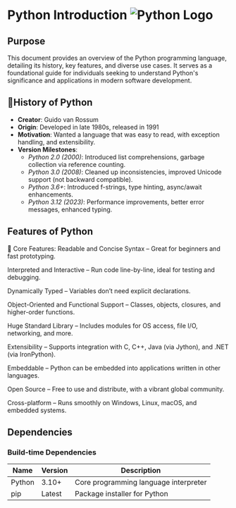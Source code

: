 #  **Python Introduction**                                                                                               ![Python Logo](https://www.python.org/static/community_logos/python-logo.png)

## Purpose
This document provides an overview of the Python programming language, detailing its history, key features, and diverse use cases. It serves as a foundational guide for individuals seeking to understand Python's significance and applications in modern software development.​

## 📜**History of Python**

- **Creator**: Guido van Rossum  
- **Origin**: Developed in late 1980s, released in 1991  
- **Motivation**: Wanted a language that was easy to read, with exception handling, and extensibility.  
- **Version Milestones**:
  - *Python 2.0 (2000)*: Introduced list comprehensions, garbage collection via reference counting.  
  - *Python 3.0 (2008)*: Cleaned up inconsistencies, improved Unicode support (not backward compatible).  
  - *Python 3.6+*: Introduced f-strings, type hinting, async/await enhancements.  
  - *Python 3.12 (2023)*: Performance improvements, better error messages, enhanced typing.

## **Features of Python**

📌 Core Features:
Readable and Concise Syntax – Great for beginners and fast prototyping.

Interpreted and Interactive – Run code line-by-line, ideal for testing and debugging.

Dynamically Typed – Variables don’t need explicit declarations.

Object-Oriented and Functional Support – Classes, objects, closures, and higher-order functions.

Huge Standard Library – Includes modules for OS access, file I/O, networking, and more.

Extensibility – Supports integration with C, C++, Java (via Jython), and .NET (via IronPython).

Embeddable – Python can be embedded into applications written in other languages.

Open Source – Free to use and distribute, with a vibrant global community.

Cross-platform – Runs smoothly on Windows, Linux, macOS, and embedded systems.



## Dependencies
### Build-time Dependencies

| Name   | Version | Description                          |
|--------|---------|--------------------------------------|
| Python | 3.10+   | Core programming language interpreter |
| pip    | Latest  | Package installer for Python          |




